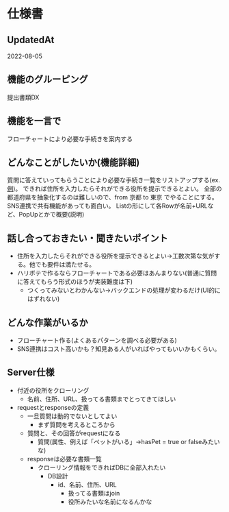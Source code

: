 # 仕様書

## UpdatedAt

2022-08-05

## 機能のグルーピング

提出書類DX

## 機能を一言で

フローチャートにより必要な手続きを案内する

## どんなことがしたいか(機能詳細)

質問に答えていってもらうことにより必要な手続き一覧をリストアップする(ex.[例](https://ttzk.graffer.jp/city-kyoto))。
できれば住所を入力したらそれができる役所を提示できるとよい。
全部の都道府県を抽象化するのは難しいので、from 京都 to 東京 でやることにする。
SNS連携で共有機能があっても面白い。
Listの形にして各Rowが名前+URLなど、PopUpとかで概要(説明)

## 話し合っておきたい・聞きたいポイント

- 住所を入力したらそれができる役所を提示できるとよい→工数次第な気がする。他でも要件は満たせる。
- ハリボテで作るならフローチャートである必要はあんまりない(普通に質問に答えてもらう形式のほうが実装難度は下)
  - つくってみないとわかんない→バックエンドの処理が変わるだけ(UI的にはずれない)

## どんな作業がいるか

- フローチャート作る(よくあるパターンを調べる必要がある)
- SNS連携はコスト高いかも？知見ある人がいればやってもいいかもくらい。

## Server仕様

- 付近の役所をクローリング
  - 名前、住所、URL、扱ってる書類までとってきてほしい
- requestとresponseの定義
  - 一旦質問は動的でないとしてよい
    - まず質問を考えるところから
  - 質問と、その回答がrequestになる
    - 質問(属性、例えば「ペットがいる」→hasPet = true or falseみたいな)
  - responseは必要な書類一覧
    - クローリング情報をできればDBに全部入れたい
      - DB設計
        - id、名前、住所、URL
          - 扱ってる書類はjoin
          - 役所みたいな名前になるんかな